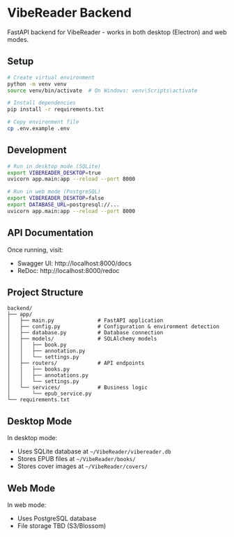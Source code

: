 # VibeReader Backend

FastAPI backend for VibeReader - works in both desktop (Electron) and web modes.

## Setup

```bash
# Create virtual environment
python -m venv venv
source venv/bin/activate  # On Windows: venv\Scripts\activate

# Install dependencies
pip install -r requirements.txt

# Copy environment file
cp .env.example .env
```

## Development

```bash
# Run in desktop mode (SQLite)
export VIBEREADER_DESKTOP=true
uvicorn app.main:app --reload --port 8000

# Run in web mode (PostgreSQL)
export VIBEREADER_DESKTOP=false
export DATABASE_URL=postgresql://...
uvicorn app.main:app --reload --port 8000
```

## API Documentation

Once running, visit:
- Swagger UI: http://localhost:8000/docs
- ReDoc: http://localhost:8000/redoc

## Project Structure

```
backend/
├── app/
│   ├── main.py              # FastAPI application
│   ├── config.py            # Configuration & environment detection
│   ├── database.py          # Database connection
│   ├── models/              # SQLAlchemy models
│   │   ├── book.py
│   │   ├── annotation.py
│   │   └── settings.py
│   ├── routers/             # API endpoints
│   │   ├── books.py
│   │   ├── annotations.py
│   │   └── settings.py
│   └── services/            # Business logic
│       └── epub_service.py
└── requirements.txt
```

## Desktop Mode

In desktop mode:
- Uses SQLite database at `~/VibeReader/vibereader.db`
- Stores EPUB files at `~/VibeReader/books/`
- Stores cover images at `~/VibeReader/covers/`

## Web Mode

In web mode:
- Uses PostgreSQL database
- File storage TBD (S3/Blossom)
